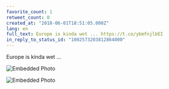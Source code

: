 ```yaml
---
favorite_count: 1
retweet_count: 0
created_at: "2018-06-01T18:51:05.000Z"
lang: en
full_text: Europe is kinda wet ... https://t.co/ybmfnjlbEI
in_reply_to_status_id: "1002573203812864000"
---
```


Europe is kinda wet ...

<div class="gallery gallery-2">

![Embedded Photo](https://twitter-media-coderbyheart.s3.eu-north-1.amazonaws.com/1002623584458690560-DeoIyWLWsAArRXk.jpg)

![Embedded Photo](https://twitter-media-coderbyheart.s3.eu-north-1.amazonaws.com/1002623584458690560-DeoI0stW0AA4HSY.jpg)

</div>

